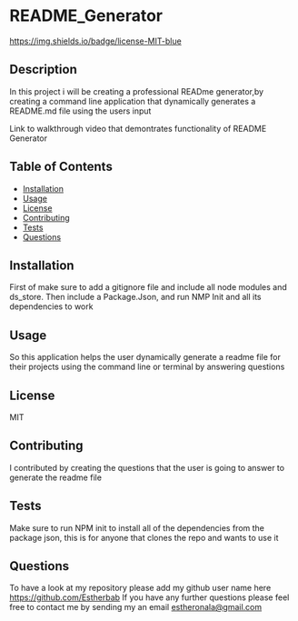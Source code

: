 # README_Generator
https://img.shields.io/badge/license-MIT-blue                                 


## Description
In this project i will be creating a professional READme generator,by creating a command line application that dynamically generates a README.md file using the users input  

Link to walkthrough video that demontrates functionality of README Generator []([https://youtu.be/aBrBnkUZ2v4](https://www.youtube.com/watch?v=aBrBnkUZ2v4))

## Table of Contents

* [Installation](#installation)
* [Usage](#usage)
* [License](#license)
* [Contributing](#contributing)
* [Tests](#tests)
* [Questions](#questions)

## Installation
First of make sure to add a gitignore file and include all node modules and ds_store. Then include a Package.Json, and run NMP Init and all its dependencies to work

## Usage
So this application helps the user dynamically generate a readme file for their projects using the command line or terminal by answering questions

## License
MIT

## Contributing
I contributed by creating the questions that the user is going to answer to generate the readme file

## Tests
Make sure to run NPM init to install all of the dependencies from the package json, this is for anyone that clones the repo and wants to use it

## Questions
To have a look at my repository please add my github user name here https://github.com/Estherbab
If you have any further questions please feel free to contact me by sending my an email estheronala@gmail.com



